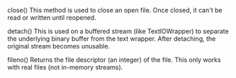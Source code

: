 close()
This method is used to close an open file. Once closed, it can't be read or written until reopened.

detach()
This is used on a buffered stream (like TextIOWrapper) to separate the underlying binary buffer from the text wrapper. After detaching, the original stream becomes unusable.

fileno()
Returns the file descriptor (an integer) of the file. This only works with real files (not in-memory streams).